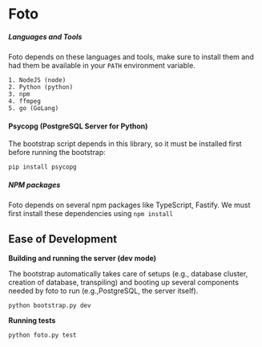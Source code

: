 # Foto

##### Languages and Tools

Foto depends on these languages and tools, make sure to install them and had them be
available in your `PATH` environment variable.

```
1. NodeJS (node)
2. Python (python)
3. npm
4. ffmpeg
5. go (GoLang)
```

#### Psycopg (PostgreSQL Server for Python) 
The bootstrap script depends in this library, so it must be installed first
before running the bootstrap:
```
pip install psycopg
```

##### NPM packages

Foto depends on several npm packages like TypeScript, Fastify. We must first install these 
dependencies using `npm install`

## Ease of Development
**Building and running the server (dev mode)**

The bootstrap automatically takes care of setups (e.g., database cluster, creation of database, 
transpiling) and booting up several components needed by foto to run (e.g.,PostgreSQL, 
the server itself).
```
python bootstrap.py dev
```

**Running tests**
```
python foto.py test
```